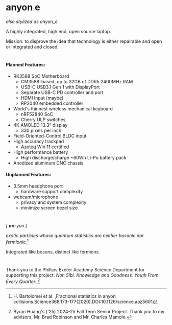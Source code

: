 # anyon e

*also stylized as anyon_e*

A highly integrated, high end, open source laptop.

Mission: to disprove the idea that technology is either repairable and open or integrated and closed.

#

#### Planned Features:

- RK3588 SoC Motherboard
  - CM3588-based, up to 32GB of DDR5 2400MHz RAM
  - USB-C USB3.1 Gen 1 with DisplayPort
  - Separate USB-C PD controller and port
  - HDMI Input (maybe)
  - RP2040 embedded controller
- World's thinnest wireless mechanical keyboard
  - nRF52840 SoC
  - Cherry ULP switches
- 4K AMOLED 13.3" display
  - 330 pixels per inch
- Field-Oriented-Control BLDC input
- High accuracy trackpad
  - Azoteq Win 11 certified
- High performance battery
  - High discharge/charge ~60Wh Li-Po battery pack
- Anodized aluminum CNC chassis

#### Unplanned Features:

- 3.5mm headphone port
  - hardware support complexity
- webcam/microphone
  - privacy and system complexity
  - minimize screen bezel size

#

*[ **an**-yon ]*

*exotic particles whose quantum statistics are neither bosonic nor fermionic.*[^1]

Integrated like bosons, distinct like fermions.

#

Thank you to the Phillips Exeter Academy Science Department for supporting this project.
*Non Sibi. Knowledge and Goodness. Youth From Every Quarter.* [^2]

[^1]: H. Bartolomei et al. ,Fractional statistics in anyon collisions.Science368,173-177(2020).DOI:10.1126/science.aaz5601

[^2]: Byran Huang's ('25) 2024-25 Fall Term Senior Project. Thank you to my advisors, Mr. Brad Robinson and Mr. Charles Mamolo.
